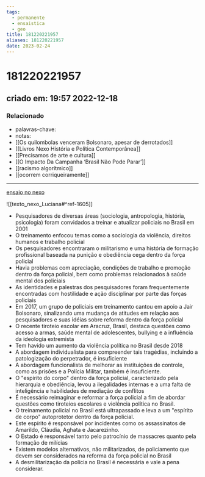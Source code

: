 ```yaml
---
tags:
  - permanente
  - ensaistica
  - geo
title: 181220221957
aliases: 181220221957
date: 2023-02-24
---
```

# 181220221957
## criado em: 19:57 2022-12-18

### Relacionado
- palavras-chave: 
- notas: 
-  [[Os quilombolas venceram Bolsonaro, apesar de derrotados]]
- [[Livros Nexo História e Política Contemporânea]]
- [[Precisamos de arte e cultura]]
- [[O Impacto Da Campanha ‘Brasil Não Pode Parar’]]
- [[racismo algorítmico]]
- [[ocorrem corriqueiramente]]
---
[ensaio no nexo](https://www.nexojornal.com.br/ensaio/2022/12/17/O-que-perdemos-com-a-desmilitariza%C3%A7%C3%A3o-da-pol%C3%ADcia-no-Brasil?posicao-home-direita=3)

![[texto_nexo_Luciana#^ref-1605]]


- Pesquisadores de diversas áreas (sociologia, antropologia, história, psicologia) foram convidados a treinar e atualizar policiais no Brasil em 2001
- O treinamento enfocou temas como a sociologia da violência, direitos humanos e trabalho policial
- Os pesquisadores encontraram o militarismo e uma história de formação profissional baseada na punição e obediência cega dentro da força policial
- Havia problemas com apreciação, condições de trabalho e promoção dentro da força policial, bem como problemas relacionados à saúde mental dos policiais
- As identidades e palestras dos pesquisadores foram frequentemente encontradas com hostilidade e ação disciplinar por parte das forças policiais
- Em 2017, um grupo de policiais em treinamento cantou em apoio a Jair Bolsonaro, sinalizando uma mudança de atitudes em relação aos pesquisadores e suas idéias sobre reforma dentro da força policial
- O recente tiroteio escolar em Aracruz, Brasil, destaca questões como acesso a armas, saúde mental de adolescentes, bullying e a influência da ideologia extremista
- Tem havido um aumento da violência política no Brasil desde 2018
- A abordagem individualista para compreender tais tragédias, incluindo a patologização do perpetrador, é insuficiente
- A abordagem funcionalista de melhorar as instituições de controle, como as prisões e a Polícia Militar, também é insuficiente.
- O "espírito do corpo" dentro da força policial, caracterizado pela hierarquia e obediência, levou a ilegalidades internas e a uma falta de inteligência e habilidades de mediação de conflitos
- É necessário reimaginar e reformar a força policial a fim de abordar questões como tiroteios escolares e violência política no Brasil.
- O treinamento policial no Brasil está ultrapassado e leva a um "espírito de corpo" autoprotetor dentro da força policial.
- Este espírito é responsável por incidentes como os assassinatos de Amarildo, Cláudia, Aghata e Jacarezinho.
- O Estado é responsável tanto pelo patrocínio de massacres quanto pela formação de milícias
- Existem modelos alternativos, não militarizados, de policiamento que devem ser considerados na reforma da força policial no Brasil
- A desmilitarização da polícia no Brasil é necessária e vale a pena considerar.